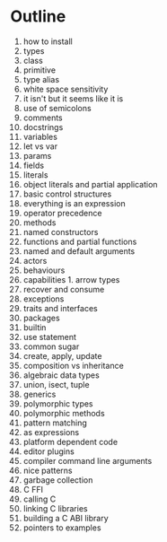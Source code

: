 # Outline

1. how to install
1. types
  1. class
  1. primitive
  1. type alias
1. white space sensitivity
  1. it isn't but it seems like it is
  1. use of semicolons
  1. comments
  1. docstrings
1. variables
  1. let vs var
  1. params
  1. fields
  1. literals
  1. object literals and partial application
1. basic control structures
  1. everything is an expression
  1. operator precedence
1. methods
  1. named constructors
  1. functions and partial functions
  1. named and default arguments
1. actors
  1. behaviours
  1. capabilities
    1. arrow types
  1. recover and consume
1. exceptions
1. traits and interfaces
1. packages
  1. builtin
  1. use statement
1. common sugar
  1. create, apply, update
1. composition vs inheritance
1. algebraic data types
  1. union, isect, tuple
1. generics
  1. polymorphic types
  1. polymorphic methods
1. pattern matching
  1. as expressions
1. platform dependent code
1. editor plugins
1. compiler command line arguments
1. nice patterns
1. garbage collection
1. C FFI
  1. calling C
  1. linking C libraries
  1. building a C ABI library
1. pointers to examples
